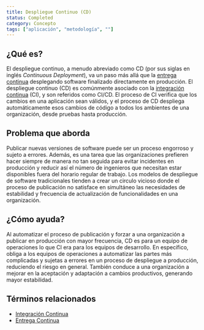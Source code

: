 ```yaml
---
title: Despliegue Continuo (CD)
status: Completed
category: Concepto
tags: ["aplicación", "metodología", ""]
---
```


## ¿Qué es?

El despliegue continuo, a menudo abreviado como CD (por sus siglas en inglés _Continuous Deployment_), va un paso más allá que la [entrega continua](/es/continuous-delivery/)
desplegando software finalizado directamente en producción.
El despliegue continuo (CD) es comúnmente asociado con la [integración continua](/es/continuous-integration/) (CI),
y son referidos como CI/CD.
El proceso de CI verifica que los cambios en una aplicación sean válidos,
y el proceso de CD despliega automáticamente esos cambios de código a todos los ambientes de una organización, desde pruebas hasta producción.

## Problema que aborda

Publicar nuevas versiones de software puede ser un proceso engorroso y sujeto a errores.
Además, es una tarea que las organizaciones prefieren hacer siempre de manera no tan seguida para evitar incidentes en producción
y reducir así el número de ingenieros que necesitan estar disponibles fuera del horario regular de trabajo.
Los modelos de despliegue de software tradicionales tienden a crear un circulo vicioso
donde el proceso de publicación no satisface en simultáneo las necesidades de estabilidad y frecuencia de actualización de funcionalidades en una organización.

## ¿Cómo ayuda?

Al automatizar el proceso de publicación y forzar a una organización a publicar en producción con mayor frecuencia,
CD es para un equipo de operaciones lo que CI era para los equipos de desarrollo.
En específico, obliga a los equipos de operaciones a automatizar las partes más complicadas y sujetas a errores en un proceso de despliegue a producción, reduciendo el riesgo en general.
También conduce a una organización a mejorar en la aceptación y adaptación a cambios productivos, generando mayor estabilidad.

## Términos relacionados

* [Integración Continua](/es/continuous-integration/)
* [Entrega Continua](/es/continuous-delivery/)

